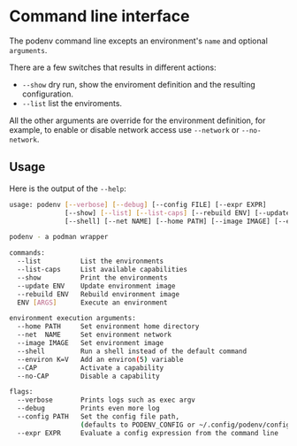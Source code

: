 # Command line interface

The podenv command line excepts an environment's `name` and optional `arguments`.

There are a few switches that results in different actions:

* `--show` dry run, show the enviroment definition and the resulting configuration.
* `--list` list the enviroments.

All the other arguments are override for the environment definition, for example,
to enable or disable network access use `--network` or `--no-network`.

## Usage

Here is the output of the `--help`:

```bash
usage: podenv [--verbose] [--debug] [--config FILE] [--expr EXPR]
              [--show] [--list] [--list-caps] [--rebuild ENV] [--update ENV]
              [--shell] [--net NAME] [--home PATH] [--image IMAGE] [--environ KEY=VALUE]

podenv - a podman wrapper

commands:
  --list          List the environments
  --list-caps     List available capabilities
  --show          Print the environments
  --update ENV    Update environment image
  --rebuild ENV   Rebuild environment image
  ENV [ARGS]      Execute an environment

environment execution arguments:
  --home PATH     Set environment home directory
  --net  NAME     Set environment network
  --image IMAGE   Set environment image
  --shell         Run a shell instead of the default command
  --environ K=V   Add an environ(5) variable
  --CAP           Activate a capability
  --no-CAP        Disable a capability

flags:
  --verbose       Prints logs such as exec argv
  --debug         Prints even more log
  --config PATH   Set the config file path,
                  (defaults to PODENV_CONFIG or ~/.config/podenv/config.dhall)
  --expr EXPR     Evaluate a config expression from the command line
```
